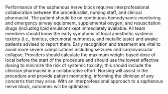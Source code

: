 Performance of the saphenous nerve block requires interprofessional collaboration between the proceduralist, nursing staff, and clinical pharmacist. The patient should be on continuous hemodynamic monitoring and emergency airway equipment, supplemental oxygen, and resuscitation drugs (including lipid emulsion) kept immediately available. All team members should know the early symptoms of local anesthetic systemic toxicity (i.e., tinnitus, circumoral numbness, and metallic taste) and awake patients advised to report them. Early recognition and treatment are vital to avoid more severe complications including seizures and cardiovascular collapse. Providers should calculate the maximum weight-based dose of local before the start of the procedure and should use the lowest effective dosing to minimize the risk of systemic toxicity; this should include the clinician pharmacist in a collaborative effort. Nursing will assist in the procedure and provide patient monitoring, informing the clinician of any concerns that may arise. With an interprofessional approach to a saphenous nerve block, outcomes will be optimized.